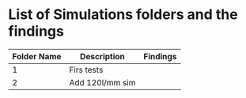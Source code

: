 # List of Simulations folders and the findings


| Folder Name   | Description    | Findings |
|-----|----------------------|----------------------|
| 1 | Firs tests  |              |
| 2 | Add 120l/mm sim  |              |

